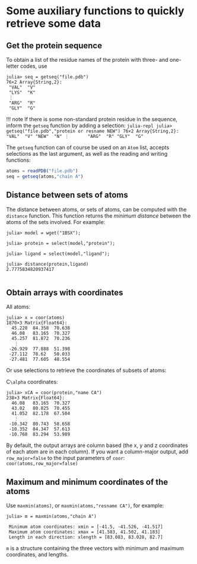 # Some auxiliary functions to quickly retrieve some data 

## Get the protein sequence

To obtain a list of the residue names of the protein with three- and one-letter codes, use
```julia-repl
julia> seq = getseq("file.pdb")
76×2 Array{String,2}:
 "VAL"  "V"
 "LYS"  "K"
 ⋮      
 "ARG"  "R"
 "GLY"  "G"

```

!!! note
    If there is some non-standard protein residue in the sequence,
    inform the `getseq` function by adding a selection:
    ```julia-repl
    julia> getseq("file.pdb","protein or resname NEW")
    76×2 Array{String,2}:
     "VAL"  "V"
     "NEW"  "N"
     ⋮      
     "ARG"  "R"
     "GLY"  "G"
    ```

The `getseq` function can of course be used on an `Atom` list, accepts selections as the
last argument, as well as the reading and writing functions:

```julia
atoms = readPDB("file.pdb")
seq = getseq(atoms,"chain A")

```

## Distance between sets of atoms

The distance between atoms, or sets of atoms, can be computed with the `distance` function. This
function returns the *minimum distance* between the atoms of the sets involved. For example:

```julia-repl
julia> model = wget("1BSX");

julia> protein = select(model,"protein");

julia> ligand = select(model,"ligand");

julia> distance(protein,ligand)
2.7775834820937417
  
```

## Obtain arrays with coordinates

All atoms:

```julia-repl
julia> x = coor(atoms)
1870×3 Matrix{Float64}:
  45.228  84.358  70.638
  46.08   83.165  70.327
  45.257  81.872  70.236
   ⋮              
 -26.929  77.888  51.398
 -27.112  78.62   50.033
 -27.481  77.605  48.554

```

Or use selections to retrieve the coordinates of subsets of atoms:

C``\alpha`` coordinates:

```julia-repl
julia> xCA = coor(protein,"name CA")
238×3 Matrix{Float64}:
  46.08   83.165  70.327
  43.02   80.825  70.455
  41.052  82.178  67.504
   ⋮              
 -10.342  80.743  58.658
 -10.352  84.347  57.613
 -10.768  83.294  53.989

```

By default, the output arrays are column based (the x, y and z coordinates of each
atom are in each column). If you want a column-major output, add `row_major=false` to
the input parameters of `coor`: `coor(atoms,row_major=false)`

## Maximum and minimum coordinates of the atoms

Use `maxmin(atoms)`, or `maxmin(atoms,"resname CA")`, for example:

```julia-repl
julia> m = maxmin(atoms,"chain A")

 Minimum atom coordinates: xmin = [-41.5, -41.526, -41.517]
 Maximum atom coordinates: xmax = [41.583, 41.502, 41.183]
 Length in each direction: xlength = [83.083, 83.028, 82.7]

```

`m` is a structure containing the three vectors with minimum and maximum
coordinates, and lengths.





